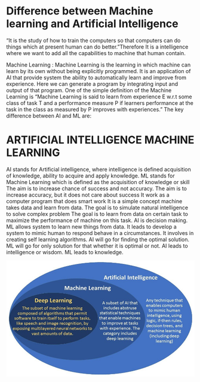 # Difference between Machine learning and Artificial Intelligence

 “It is the study of how to train the computers so that computers can do things which at present human can do better.”Therefore It is a intelligence where we want to add all the capabilities to machine that human contain.

Machine Learning : Machine Learning is the learning in which machine can learn by its own without being explicitly programmed. It is an application of AI that provide system the ability to automatically learn and improve from experience. Here we can generate a program by integrating input and output of that program. One of the simple definition of the Machine Learning is “Machine Learning is said to learn from experience E w.r.t some class of task T and a performance measure P if learners performance at the task in the class as measured by P improves with experiences.”
The key difference between AI and ML are:


# ARTIFICIAL INTELLIGENCE	MACHINE LEARNING
AI stands for Artificial intelligence, where intelligence is defined acquisition of knowledge, ability to acquire and apply knowledge.	ML stands for Machine Learning which is defined as the acquisition of knowledge or skill
The aim is to increase chance of success and not accuracy.	The aim is to increase accuracy, but it does not care about success
It work as a computer program that does smart work	It is a simple concept machine takes data and learn from data.
The goal is to simulate natural intelligence to solve complex problem	The goal is to learn from data on certain task to maximize the performance of machine on this task.
AI is decision making.	ML allows system to learn new things from data.
It leads to develop a system to mimic human to respond behave in a circumstances.	It involves in creating self learning algorithms.
AI will go for finding the optimal solution.	ML will go for only solution for that whether it is optimal or not.
AI leads to intelligence or wisdom.	ML leads to knowledge.

![Difference](images/Difference.png)
